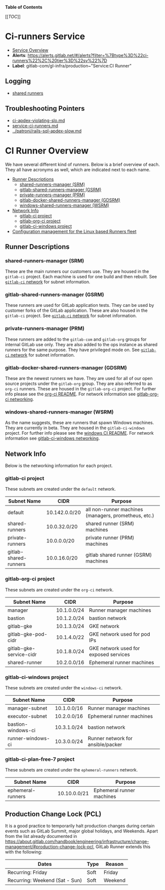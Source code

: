 <!-- MARKER: do not edit this section directly. Edit services/service-catalog.yml then run scripts/generate-docs -->

**Table of Contents**

[[_TOC_]]

#  Ci-runners Service
* [Service Overview](https://dashboards.gitlab.net/d/ci-runners-main/ci-runners-overview)
* **Alerts**: https://alerts.gitlab.net/#/alerts?filter=%7Btype%3D%22ci-runners%22%2C%20tier%3D%22sv%22%7D
* **Label**: gitlab-com/gl-infra/production~"Service:CI Runner"

## Logging

* [shared runners](https://log.gprd.gitlab.net/goto/b9aed2474a7ffe194a10d4445a02893a)

## Troubleshooting Pointers

* [ci-apdex-violating-slo.md](ci-apdex-violating-slo.md)
* [service-ci-runners.md](service-ci-runners.md)
* [../patroni/rails-sql-apdex-slow.md](../patroni/rails-sql-apdex-slow.md)
<!-- END_MARKER -->

# CI Runner Overview

We have several different kind of runners. Below is a brief overview of each.
They all have acronyms as well, which are indicated next to each name.

- [Runner Descriptions](#runner-descriptions)
  - [shared-runners-manager (SRM)](#shared-runners-manager-srm)
  - [gitlab-shared-runners-manager (GSRM)](#gitlab-shared-runners-manager-gsrm)
  - [private-runners-manager (PRM)](#private-runners-manager-prm)
  - [gitlab-docker-shared-runners-manager (GDSRM)](#gitlab-docker-shared-runners-manager-gdsrm)
  - [windows-shared-runners-manager (WSRM)](#windows-shared-runners-manager-wsrm)
- [Network Info](#network-info)
  - [gitlab-ci project](#gitlab-ci-project)
  - [gitlab-org-ci project](#gitlab-org-ci-project)
  - [gitlab-ci-windows project](#gitlab-ci-windows-project)
- [Configuration management for the Linux based Runners fleet](linux/README.md)

## Runner Descriptions

### shared-runners-manager (SRM)

These are the main runners our customers use. They are housed in the `gitlab-ci` project.
Each machine is used for one build and then rebuilt. See [`gitlab-ci` network](#gitlab-ci-project)
for subnet information.

### gitlab-shared-runners-manager (GSRM)

These runners are used for GitLab application tests. They can be used by customer forks of the
GitLab application. These are also housed in the `gitlab-ci` project. See [`gitlab-ci` network](#gitlab-ci-project)
for subnet information.

### private-runners-manager (PRM)

These runners are added to the `gitlab-com` and `gitlab-org` groups for internal GitLab use
only. They are also added to the ops instance as shared runners for the same purpose. They
have privileged mode on. See [`gitlab-ci` network](#gitlab-ci-project) for subnet information.

### gitlab-docker-shared-runners-manager (GDSRM)

These are the newest runners we have. They are used for all of our open source projects under
the `gitlab-org` group. They are also referred to as `org-ci` runners. These are housed in the
`gitlab-org-ci` project. For further info please see the [org-ci README](./cicd/org-ci/README.md).
For network information see [gitlab-org-ci networking](#gitlab-org-ci-project).

### windows-shared-runners-manager (WSRM)

As the name suggests, these are runners that spawn Windows machines. They are currently in
beta. They are housed in the `gitlab-ci-windows` project. For further info please see the
[windows CI README](./cicd/windows/README.md). For network information see [gitlab-ci-windows networking](#gitlab-ci-windows-project).

## Network Info

Below is the networking information for each project.

### gitlab-ci project

These subnets are created under the `default` network.

| Subnet Name           | CIDR          | Purpose                                              |
| --------------------- | ------------- | ---------------------------------------------------- |
| default               | 10.142.0.0/20 | all non-runner machines (managers, prometheus, etc.) |
| shared-runners        | 10.0.32.0/20  | shared runner (SRM) machines                         |
| private-runners       | 10.0.0.0/20   | private runner (PRM) machines                        |
| gitlab-shared-runners | 10.0.16.0/20  | gitlab shared runner (GSRM) machines                 |

### gitlab-org-ci project

These subnets are created under the `org-ci` network.

| Subnet Name             | CIDR        | Purpose                               |
| ----------------------- | ----------- | ------------------------------------- |
| manager                 | 10.1.0.0/24 | Runner manager machines               |
| bastion                 | 10.1.2.0/24 | bastion network                       |
| gitlab-gke              | 10.1.3.0/24 | GKE network                           |
| gitlab-gke-pod-cidr     | 10.1.4.0/22 | GKE network used for pod IPs          |
| gitlab-gke-service-cidr | 10.1.8.0/24 | GKE network used for exposed services |
| shared-runner           | 10.2.0.0/16 | Ephemeral runner machines             |

### gitlab-ci-windows project

These subnets are created under the `windows-ci` network.

| Subnet Name        | CIDR        | Purpose                           |
| ------------------ | ----------- | --------------------------------- |
| manager-subnet     | 10.1.0.0/16 | Runner manager machines           |
| executor-subnet    | 10.2.0.0/16 | Ephemeral runner machines         |
| bastion-windows-ci | 10.3.1.0/24 | bastion network                   |
| runner-windows-ci  | 10.3.0.0/24 | Runner network for ansible/packer |

### gitlab-ci-plan-free-7 project

These subnets are created under the `ephemeral-runners` network.

| Subnet Name       | CIDR         | Purpose                   |
|-------------------|--------------|---------------------------|
| ephemeral-runners | 10.10.0.0/21 | Ephemeral runner machines |

## Production Change Lock (PCL)

It is a good practice to temporarily halt production changes during
certain events such as GitLab Summit, major global holidays, and
Weekends. Apart from the list already documented in
<https://about.gitlab.com/handbook/engineering/infrastructure/change-management/#production-change-lock-pcl>,
GitLab Runner extends this with the following:

| Dates | Type | Reason |
| ------| ----- | -----|
| Recurring: Friday | Soft | Friday |
| Recurring: Weekend (Sat - Sun) | Soft | Weekend |

<!-- ## Summary -->

<!-- ## Architecture -->

<!-- ## Performance -->

<!-- ## Scalability -->

<!-- ## Availability -->

<!-- ## Durability -->

<!-- ## Security/Compliance -->

<!-- ## Monitoring/Alerting -->

<!-- ## Links to further Documentation -->
